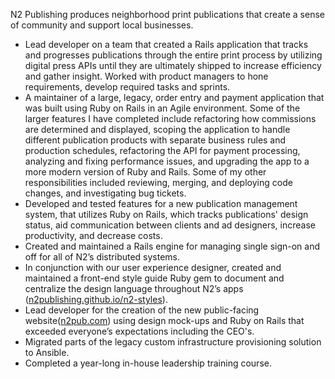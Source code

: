 N2 Publishing produces neighborhood print publications that create a sense of community and support local businesses.

-   Lead developer on a team that created a Rails application that tracks and progresses publications through the entire print process by utilizing digital press APIs until they are ultimately shipped to increase efficiency and gather insight. Worked with product managers to hone requirements, develop required tasks and sprints.
-   A maintainer of a large, legacy, order entry and payment application that was built using Ruby on Rails in an Agile environment. Some of the larger features I have completed include refactoring how commissions are determined and displayed, scoping the application to handle different publication products with separate business rules and production schedules, refactoring the API for payment processing, analyzing and fixing performance issues, and upgrading the app to a more modern version of Ruby and Rails. Some of my other responsibilities included reviewing, merging, and deploying code changes, and investigating bug tickets.
-   Developed and tested features for a new publication management system, that utilizes Ruby on Rails, which tracks publications' design status, aid communication between clients and ad designers, increase productivity, and decrease costs.
-   Created and maintained a Rails engine for managing single sign-on and off for all of N2’s distributed systems.
-   In conjunction with our user experience designer, created and maintained a front-end style guide Ruby gem to document and centralize the design language throughout N2’s apps ([n2publishing.github.io/n2-styles](https://n2publishing.github.io/n2-styles)).
-   Lead developer for the creation of the new public-facing website([n2pub.com](https://n2pub.com)) using design mock-ups and Ruby on Rails that exceeded everyone’s expectations including the CEO's.
-   Migrated parts of the legacy custom infrastructure provisioning solution to Ansible.
-   Completed a year-long in-house leadership training course.
